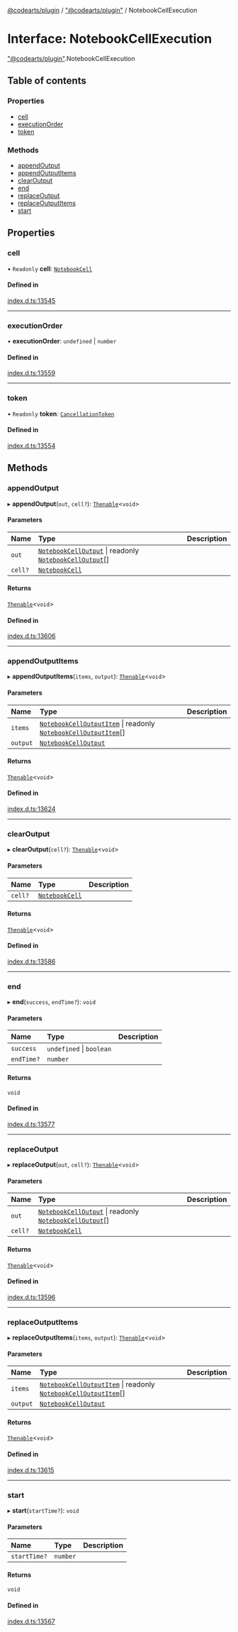 [@codearts/plugin](../README.md) / ["@codearts/plugin"](../modules/_codearts_plugin_.md) / NotebookCellExecution

# Interface: NotebookCellExecution

["@codearts/plugin"](../modules/_codearts_plugin_.md).NotebookCellExecution

## Table of contents

### Properties

- [cell](codearts_plugin_.NotebookCellExecution.md#cell)
- [executionOrder](codearts_plugin_.NotebookCellExecution.md#executionorder)
- [token](codearts_plugin_.NotebookCellExecution.md#token)

### Methods

- [appendOutput](codearts_plugin_.NotebookCellExecution.md#appendoutput)
- [appendOutputItems](codearts_plugin_.NotebookCellExecution.md#appendoutputitems)
- [clearOutput](codearts_plugin_.NotebookCellExecution.md#clearoutput)
- [end](codearts_plugin_.NotebookCellExecution.md#end)
- [replaceOutput](codearts_plugin_.NotebookCellExecution.md#replaceoutput)
- [replaceOutputItems](codearts_plugin_.NotebookCellExecution.md#replaceoutputitems)
- [start](codearts_plugin_.NotebookCellExecution.md#start)

## Properties

### cell

• `Readonly` **cell**: [`NotebookCell`](codearts_plugin_.NotebookCell.md)

#### Defined in

[index.d.ts:13545](https://github.com/huaweicloud/cloudide-plugin-api/blob/a4193a8/index.d.ts#L13545)

___

### executionOrder

• **executionOrder**: `undefined` \| `number`

#### Defined in

[index.d.ts:13559](https://github.com/huaweicloud/cloudide-plugin-api/blob/a4193a8/index.d.ts#L13559)

___

### token

• `Readonly` **token**: [`CancellationToken`](codearts_plugin_.CancellationToken.md)

#### Defined in

[index.d.ts:13554](https://github.com/huaweicloud/cloudide-plugin-api/blob/a4193a8/index.d.ts#L13554)

## Methods

### appendOutput

▸ **appendOutput**(`out`, `cell?`): [`Thenable`](Thenable.md)<`void`\>

#### Parameters

| Name | Type | Description |
| :------ | :------ | :------ |
| `out` | [`NotebookCellOutput`](../classes/codearts_plugin_.NotebookCellOutput.md) \| readonly [`NotebookCellOutput`](../classes/codearts_plugin_.NotebookCellOutput.md)[] |  |
| `cell?` | [`NotebookCell`](codearts_plugin_.NotebookCell.md) |  |

#### Returns

[`Thenable`](Thenable.md)<`void`\>

#### Defined in

[index.d.ts:13606](https://github.com/huaweicloud/cloudide-plugin-api/blob/a4193a8/index.d.ts#L13606)

___

### appendOutputItems

▸ **appendOutputItems**(`items`, `output`): [`Thenable`](Thenable.md)<`void`\>

#### Parameters

| Name | Type | Description |
| :------ | :------ | :------ |
| `items` | [`NotebookCellOutputItem`](../classes/codearts_plugin_.NotebookCellOutputItem.md) \| readonly [`NotebookCellOutputItem`](../classes/codearts_plugin_.NotebookCellOutputItem.md)[] |  |
| `output` | [`NotebookCellOutput`](../classes/codearts_plugin_.NotebookCellOutput.md) |  |

#### Returns

[`Thenable`](Thenable.md)<`void`\>

#### Defined in

[index.d.ts:13624](https://github.com/huaweicloud/cloudide-plugin-api/blob/a4193a8/index.d.ts#L13624)

___

### clearOutput

▸ **clearOutput**(`cell?`): [`Thenable`](Thenable.md)<`void`\>

#### Parameters

| Name | Type | Description |
| :------ | :------ | :------ |
| `cell?` | [`NotebookCell`](codearts_plugin_.NotebookCell.md) |  |

#### Returns

[`Thenable`](Thenable.md)<`void`\>

#### Defined in

[index.d.ts:13586](https://github.com/huaweicloud/cloudide-plugin-api/blob/a4193a8/index.d.ts#L13586)

___

### end

▸ **end**(`success`, `endTime?`): `void`

#### Parameters

| Name | Type | Description |
| :------ | :------ | :------ |
| `success` | `undefined` \| `boolean` |  |
| `endTime?` | `number` |  |

#### Returns

`void`

#### Defined in

[index.d.ts:13577](https://github.com/huaweicloud/cloudide-plugin-api/blob/a4193a8/index.d.ts#L13577)

___

### replaceOutput

▸ **replaceOutput**(`out`, `cell?`): [`Thenable`](Thenable.md)<`void`\>

#### Parameters

| Name | Type | Description |
| :------ | :------ | :------ |
| `out` | [`NotebookCellOutput`](../classes/codearts_plugin_.NotebookCellOutput.md) \| readonly [`NotebookCellOutput`](../classes/codearts_plugin_.NotebookCellOutput.md)[] |  |
| `cell?` | [`NotebookCell`](codearts_plugin_.NotebookCell.md) |  |

#### Returns

[`Thenable`](Thenable.md)<`void`\>

#### Defined in

[index.d.ts:13596](https://github.com/huaweicloud/cloudide-plugin-api/blob/a4193a8/index.d.ts#L13596)

___

### replaceOutputItems

▸ **replaceOutputItems**(`items`, `output`): [`Thenable`](Thenable.md)<`void`\>

#### Parameters

| Name | Type | Description |
| :------ | :------ | :------ |
| `items` | [`NotebookCellOutputItem`](../classes/codearts_plugin_.NotebookCellOutputItem.md) \| readonly [`NotebookCellOutputItem`](../classes/codearts_plugin_.NotebookCellOutputItem.md)[] |  |
| `output` | [`NotebookCellOutput`](../classes/codearts_plugin_.NotebookCellOutput.md) |  |

#### Returns

[`Thenable`](Thenable.md)<`void`\>

#### Defined in

[index.d.ts:13615](https://github.com/huaweicloud/cloudide-plugin-api/blob/a4193a8/index.d.ts#L13615)

___

### start

▸ **start**(`startTime?`): `void`

#### Parameters

| Name | Type | Description |
| :------ | :------ | :------ |
| `startTime?` | `number` |  |

#### Returns

`void`

#### Defined in

[index.d.ts:13567](https://github.com/huaweicloud/cloudide-plugin-api/blob/a4193a8/index.d.ts#L13567)

